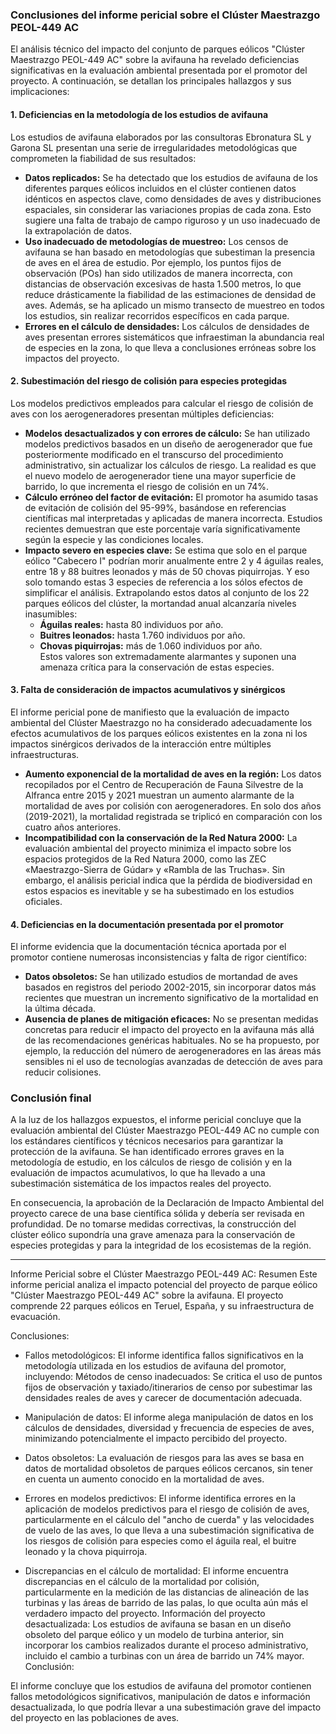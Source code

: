 

### **Conclusiones del informe pericial sobre el Clúster Maestrazgo PEOL-449 AC**  

El análisis técnico del impacto del conjunto de parques eólicos "Clúster Maestrazgo PEOL-449 AC" sobre la avifauna ha revelado deficiencias significativas en la evaluación ambiental presentada por el promotor del proyecto. A continuación, se detallan los principales hallazgos y sus implicaciones:  

#### **1. Deficiencias en la metodología de los estudios de avifauna**  
Los estudios de avifauna elaborados por las consultoras Ebronatura SL y Garona SL presentan una serie de irregularidades metodológicas que comprometen la fiabilidad de sus resultados:  
- **Datos replicados:** Se ha detectado que los estudios de avifauna de los diferentes parques eólicos incluidos en el clúster contienen datos idénticos en aspectos clave, como densidades de aves y distribuciones espaciales, sin considerar las variaciones propias de cada zona. Esto sugiere una falta de trabajo de campo riguroso y un uso inadecuado de la extrapolación de datos.  
- **Uso inadecuado de metodologías de muestreo:** Los censos de avifauna se han basado en metodologías que subestiman la presencia de aves en el área de estudio. Por ejemplo, los puntos fijos de observación (POs) han sido utilizados de manera incorrecta, con distancias de observación excesivas de hasta 1.500 metros, lo que reduce drásticamente la fiabilidad de las estimaciones de densidad de aves. Además, se ha aplicado un mismo transecto de muestreo en todos los estudios, sin realizar recorridos específicos en cada parque.  
- **Errores en el cálculo de densidades:** Los cálculos de densidades de aves presentan errores sistemáticos que infraestiman la abundancia real de especies en la zona, lo que lleva a conclusiones erróneas sobre los impactos del proyecto.  

#### **2. Subestimación del riesgo de colisión para especies protegidas**  
Los modelos predictivos empleados para calcular el riesgo de colisión de aves con los aerogeneradores presentan múltiples deficiencias:  
- **Modelos desactualizados y con errores de cálculo:** Se han utilizado modelos predictivos basados en un diseño de aerogenerador que fue posteriormente modificado en el transcurso del procedimiento administrativo, sin actualizar los cálculos de riesgo. La realidad es que el nuevo modelo de aerogenerador tiene una mayor superficie de barrido, lo que incrementa el riesgo de colisión en un 74%.  
- **Cálculo erróneo del factor de evitación:** El promotor ha asumido tasas de evitación de colisión del 95-99%, basándose en referencias científicas mal interpretadas y aplicadas de manera incorrecta. Estudios recientes demuestran que este porcentaje varía significativamente según la especie y las condiciones locales.  
- **Impacto severo en especies clave:** Se estima que solo en el parque eólico "Cabecero I" podrían morir anualmente entre 2 y 4 águilas reales, entre 18 y 88 buitres leonados y más de 50 chovas piquirrojas. Y eso solo tomando estas 3 especies de referencia a los sólos efectos de simplificar el análisis. Extrapolando estos datos al conjunto de los 22 parques eólicos del clúster, la mortandad anual alcanzaría niveles inasumibles:  
  - **Águilas reales:** hasta 80 individuos por año.  
  - **Buitres leonados:** hasta 1.760 individuos por año.  
  - **Chovas piquirrojas:** más de 1.060 individuos por año.  
  Estos valores son extremadamente alarmantes y suponen una amenaza crítica para la conservación de estas especies.  

#### **3. Falta de consideración de impactos acumulativos y sinérgicos**  
El informe pericial pone de manifiesto que la evaluación de impacto ambiental del Clúster Maestrazgo no ha considerado adecuadamente los efectos acumulativos de los parques eólicos existentes en la zona ni los impactos sinérgicos derivados de la interacción entre múltiples infraestructuras.  
- **Aumento exponencial de la mortalidad de aves en la región:** Los datos recopilados por el Centro de Recuperación de Fauna Silvestre de la Alfranca entre 2015 y 2021 muestran un aumento alarmante de la mortalidad de aves por colisión con aerogeneradores. En solo dos años (2019-2021), la mortalidad registrada se triplicó en comparación con los cuatro años anteriores.  
- **Incompatibilidad con la conservación de la Red Natura 2000:** La evaluación ambiental del proyecto minimiza el impacto sobre los espacios protegidos de la Red Natura 2000, como las ZEC «Maestrazgo-Sierra de Gúdar» y «Rambla de las Truchas». Sin embargo, el análisis pericial indica que la pérdida de biodiversidad en estos espacios es inevitable y se ha subestimado en los estudios oficiales.  

#### **4. Deficiencias en la documentación presentada por el promotor**  
El informe evidencia que la documentación técnica aportada por el promotor contiene numerosas inconsistencias y falta de rigor científico:  
- **Datos obsoletos:** Se han utilizado estudios de mortandad de aves basados en registros del periodo 2002-2015, sin incorporar datos más recientes que muestran un incremento significativo de la mortalidad en la última década.  
- **Ausencia de planes de mitigación eficaces:** No se presentan medidas concretas para reducir el impacto del proyecto en la avifauna más allá de las recomendaciones genéricas habituales. No se ha propuesto, por ejemplo, la reducción del número de aerogeneradores en las áreas más sensibles ni el uso de tecnologías avanzadas de detección de aves para reducir colisiones.  

### **Conclusión final**  
A la luz de los hallazgos expuestos, el informe pericial concluye que la evaluación ambiental del Clúster Maestrazgo PEOL-449 AC no cumple con los estándares científicos y técnicos necesarios para garantizar la protección de la avifauna. Se han identificado errores graves en la metodología de estudio, en los cálculos de riesgo de colisión y en la evaluación de impactos acumulativos, lo que ha llevado a una subestimación sistemática de los impactos reales del proyecto.  

En consecuencia, la aprobación de la Declaración de Impacto Ambiental del proyecto carece de una base científica sólida y debería ser revisada en profundidad. De no tomarse medidas correctivas, la construcción del clúster eólico supondría una grave amenaza para la conservación de especies protegidas y para la integridad de los ecosistemas de la región.


----

Informe Pericial sobre el Clúster Maestrazgo PEOL-449 AC: Resumen
Este informe pericial analiza el impacto potencial del proyecto de parque eólico "Clúster Maestrazgo PEOL-449 AC" sobre la avifauna. El proyecto comprende 22 parques eólicos en Teruel, España, y su infraestructura de evacuación.

Conclusiones:

- Fallos metodológicos: El informe identifica fallos significativos en la metodología utilizada en los estudios de avifauna del promotor, incluyendo:
Métodos de censo inadecuados: Se critica el uso de puntos fijos de observación y taxiado/itinerarios de censo por subestimar las densidades reales de aves y carecer de documentación adecuada.

- Manipulación de datos: El informe alega manipulación de datos en los cálculos de densidades, diversidad y frecuencia de especies de aves, minimizando potencialmente el impacto percibido del proyecto.

- Datos obsoletos: La evaluación de riesgos para las aves se basa en datos de mortalidad obsoletos de parques eólicos cercanos, sin tener en cuenta un aumento conocido en la mortalidad de aves.

- Errores en modelos predictivos: El informe identifica errores en la aplicación de modelos predictivos para el riesgo de colisión de aves, particularmente en el cálculo del "ancho de cuerda" y las velocidades de vuelo de las aves, lo que lleva a una subestimación significativa de los riesgos de colisión para especies como el águila real, el buitre leonado y la chova piquirroja.

- Discrepancias en el cálculo de mortalidad: El informe encuentra discrepancias en el cálculo de la mortalidad por colisión, particularmente en la medición de las distancias de alineación de las turbinas y las áreas de barrido de las palas, lo que oculta aún más el verdadero impacto del proyecto.
Información del proyecto desactualizada: Los estudios de avifauna se basan en un diseño obsoleto del parque eólico y un modelo de turbina anterior, sin incorporar los cambios realizados durante el proceso administrativo, incluido el cambio a turbinas con un área de barrido un 74% mayor.
Conclusión:

El informe concluye que los estudios de avifauna del promotor contienen fallos metodológicos significativos, manipulación de datos e información desactualizada, lo que podría llevar a una subestimación grave del impacto del proyecto en las poblaciones de aves.